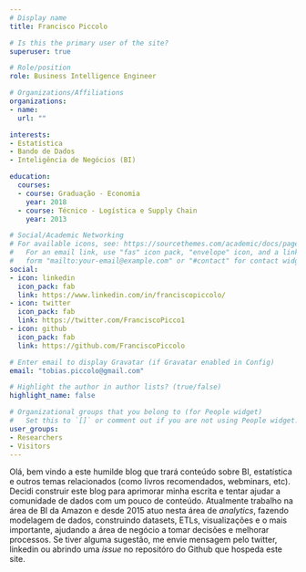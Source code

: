 ```yaml
---
# Display name
title: Francisco Piccolo

# Is this the primary user of the site?
superuser: true

# Role/position
role: Business Intelligence Engineer

# Organizations/Affiliations
organizations:
- name:
  url: ""

interests:
- Estatística
- Bando de Dados
- Inteligência de Negócios (BI)

education:
  courses:
  - course: Graduação - Economia
    year: 2018
  - course: Técnico - Logística e Supply Chain
    year: 2013

# Social/Academic Networking
# For available icons, see: https://sourcethemes.com/academic/docs/page-builder/#icons
#   For an email link, use "fas" icon pack, "envelope" icon, and a link in the
#   form "mailto:your-email@example.com" or "#contact" for contact widget.
social:
- icon: linkedin
  icon_pack: fab
  link: https://www.linkedin.com/in/franciscopiccolo/
- icon: twitter
  icon_pack: fab
  link: https://twitter.com/FranciscoPicco1
- icon: github
  icon_pack: fab
  link: https://github.com/FranciscoPiccolo

# Enter email to display Gravatar (if Gravatar enabled in Config)
email: "tobias.piccolo@gmail.com"

# Highlight the author in author lists? (true/false)
highlight_name: false

# Organizational groups that you belong to (for People widget)
#   Set this to `[]` or comment out if you are not using People widget.
user_groups:
- Researchers
- Visitors
---
```


Olá, bem vindo a este humilde blog que trará conteúdo sobre BI, estatística e outros temas relacionados (como livros recomendados, webminars, etc). Decidi construir este blog para aprimorar minha escrita e tentar ajudar a comunidade de dados com um pouco de conteúdo. Atualmente trabalho na área de BI da Amazon e desde 2015 atuo nesta área de *analytics*, fazendo modelagem de dados, construindo datasets, ETLs, visualizações e o mais importante, ajudando a área de negócio a tomar decisões e melhorar processos. Se tiver alguma sugestão, me envie mensagem pelo twitter, linkedin ou abrindo uma *issue* no repositóro do Github que hospeda este site.
